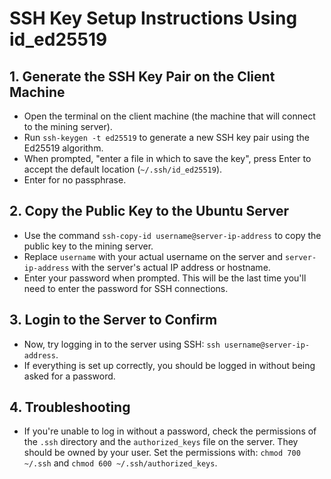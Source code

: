 
# SSH Key Setup Instructions Using id_ed25519

## 1. Generate the SSH Key Pair on the Client Machine
- Open the terminal on the client machine (the machine that will connect to the mining server).
- Run `ssh-keygen -t ed25519` to generate a new SSH key pair using the Ed25519 algorithm.
- When prompted, "enter a file in which to save the key", press Enter to accept the default location (`~/.ssh/id_ed25519`).
- Enter for no passphrase.

## 2. Copy the Public Key to the Ubuntu Server
- Use the command `ssh-copy-id username@server-ip-address` to copy the public key to the mining server.
- Replace `username` with your actual username on the server and `server-ip-address` with the server's actual IP address or hostname.
- Enter your password when prompted. This will be the last time you'll need to enter the password for SSH connections.

## 3. Login to the Server to Confirm
- Now, try logging in to the server using SSH: `ssh username@server-ip-address`.
- If everything is set up correctly, you should be logged in without being asked for a password.

## 4. Troubleshooting
- If you're unable to log in without a password, check the permissions of the `.ssh` directory and the `authorized_keys` file on the server. They should be owned by your user. Set the permissions with: `chmod 700 ~/.ssh` and `chmod 600 ~/.ssh/authorized_keys`.
